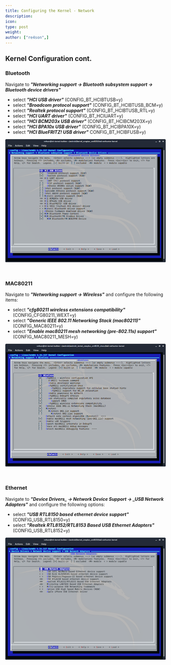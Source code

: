 ```yaml
---
title: Configuring the Kernel - Network
description:
icon:
type: post
weight:
author: ["re4son",]
---
```


## Kernel Configuration cont.

### Bluetooth

Navigate to ***"Networking support → Bluetooth subsystem support → Bluetooth device drivers"***

- select ***"HCI USB driver"***
  (CONFIG_BT_HCIBTUSB=y)
- select ***"Broadcom protocol support"***
  (CONFIG_BT_HCIBTUSB_BCM=y)
- select ***"Realtek protocol support"***
  (CONFIG_BT_HCIBTUSB_RTL=y)
- select ***"HCI UART driver"***
  (CONFIG_BT_HCIUART=y)
- select ***"HCI BCM203x USB driver"***
  (CONFIG_BT_HCIBCM203X=y)
- select ***"HCI BPA10x USB driver"***
  (CONFIG_BT_HCIBPA10X=y)
- select ***"HCI BlueFRITZ! USB driver"***
  CONFIG_BT_HCIBFUSB=y)

![](nh-kernel-bluetooth-140.png)

&nbsp;

### MAC80211

Navigate to ***"Networking support → Wireless"*** and configure the following items:

- select ***"cfg80211 wireless extensions compatibility"***
  (CONFIG_CFG80211_WEXT=y)
- select ***"Generic IEEE 802.11 Networking Stack (mac80211)"***
  (CONFIG_MAC80211=y)
- select ***"Enable mac80211 mesh networking (pre-802.11s) support"***
  (CONFIG_MAC80211_MESH=y)

![](nh-kernel-mac80211-150.png)

&nbsp;

### Ethernet

Navigate to ***"Device Drivers_ -> _Network Device Support_ ->  _USB Network Adapters"*** and configure the following options:

- select ***"USB RTL8150 based ethernet device support"***
  (CONFIG_USB_RTL8150=y)
- select ***"Realtek RTL8152/RTL8153 Based USB Ethernet Adapters"***
  (CONFIG_USB_RTL8152=y)

![](nh-kernel-usb-ethernet-160.png)
